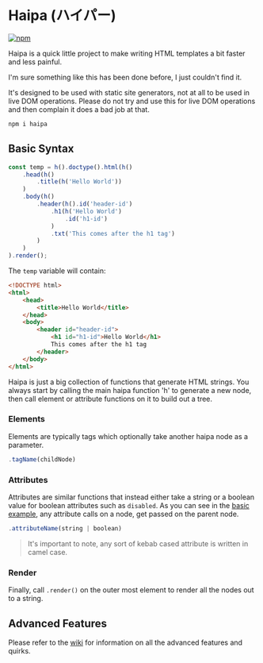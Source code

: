 # Haipa (ハイパー)
[![npm](https://img.shields.io/npm/v/haipa)](https://www.npmjs.com/package/haipa)

Haipa is a quick little project to make writing HTML templates a bit faster and less painful.

I'm sure something like this has been done before, I just couldn't find it.

It's designed to be used with static site generators, not at all to be used in live DOM operations.  Please do not try and use this for live DOM operations and then complain it does a bad job at that.

```Bash
npm i haipa
```

## Basic Syntax
```JavaScript
const temp = h().doctype().html(h()
	.head(h()
		.title(h('Hello World'))
	)
	.body(h()
		.header(h().id('header-id')
			.h1(h('Hello World')
				.id('h1-id')
			)
			.txt('This comes after the h1 tag')
		)
	)
).render();
```

The `temp` variable will contain:

```HTML
<!DOCTYPE html>
<html>
	<head>
		<title>Hello World</title>
	</head>
	<body>
		<header id="header-id">
			<h1 id="h1-id">Hello World</h1>
			This comes after the h1 tag
		</header>
	</body>
</html>
```

Haipa is just a big collection of functions that generate HTML strings.  You always start by calling the main haipa function 'h' to generate a new node, then call element or attribute functions on it to build out a tree.

### Elements
Elements are typically tags which optionally take another haipa node as a parameter.
```JavaScript
.tagName(childNode)
```
### Attributes
Attributes are similar functions that instead either take a string or a boolean value for boolean attributes such as `disabled`.  As you can see in the [basic example](#Basic-Syntax), any attribute calls on a node, get passed on the parent node.
```JavaScript
.attributeName(string | boolean)
```
> It's important to note, any sort of kebab cased attribute is written in camel case.
### Render

Finally, call `.render()` on the outer most element to render all the nodes out to a string.

## Advanced Features
Please refer to the [wiki](https://github.com/matteron/Haipa/wiki) for information on all the advanced features and quirks.
